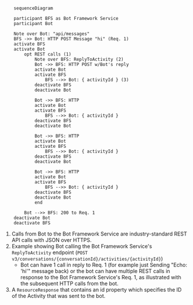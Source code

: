 ```mermaid

    sequenceDiagram
    
    participant BFS as Bot Framework Service
    participant Bot

    Note over Bot: "api/messages"
    BFS ->> Bot: HTTP POST Message "hi" (Req. 1)
    activate BFS
    activate Bot
        opt REST calls (1)
            Note over BFS: ReplyToActivity (2)
            Bot ->> BFS: HTTP POST w/Bot's reply
            activate Bot
            activate BFS
                BFS -->> Bot: { activityId } (3)
            deactivate BFS
            deactivate Bot

            Bot ->> BFS: HTTP 
            activate Bot
            activate BFS
                BFS -->> Bot: { activityId }
            deactivate BFS
            deactivate Bot

            Bot ->> BFS: HTTP 
            activate Bot
            activate BFS
                BFS -->> Bot: { activityId }
            deactivate BFS
            deactivate Bot

            Bot ->> BFS: HTTP 
            activate Bot
            activate BFS
                BFS -->> Bot: { activityId }
            deactivate BFS
            deactivate Bot
            end

        Bot -->> BFS: 200 to Req. 1
    deactivate Bot
    deactivate BFS
```
1. Calls from Bot to the Bot Framework Service are industry-standard REST API calls with JSON over HTTPS.
2. Example showing Bot calling the Bot Framework Service's `ReplyToActivity` endpoint (`POST v3/conversations/{conversationId}/activities/{activityId}`)
    * Bot can have 1 call in reply to Req. 1 (for example just Sending "Echo: 'hi'" message back) or the bot can have multiple REST calls in response to the Bot Framework Service's Req. 1, as illustrated with the subsequent HTTP calls from the bot.
3. A `ResourceResponse` that contains an id property which specifies the ID of the Activity that was sent to the bot.